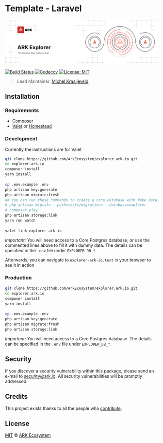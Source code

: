 # Template - Laravel

<p align="center">
    <img src="./banner.png" />
</p>

[![Build Status](https://badgen.now.sh/github/status/ArkEcosystem/explorer/develop)](https://github.com/ArkEcosystem/explorer/actions?query=branch%3Adevelop)
[![Codecov](https://badgen.now.sh/codecov/c/github/arkecosystem/explorer)](https://codecov.io/gh/arkecosystem/explorer)
[![License: MIT](https://badgen.now.sh/badge/license/MIT/green)](https://opensource.org/licenses/MIT)

> Lead Maintainer: [Michel Kraaijeveld](https://github.com/ItsANameToo)

## Installation

### Requirements

-   [Composer](https://getcomposer.org)
-   [Valet](https://laravel.com/docs/8.x/valet) or [Homestead](https://laravel.com/docs/8.x/homestead)

### Development

Currently the instructions are for Valet

```bash
git clone https://github.com/ArkEcosystem/explorer.ark.io.git
cd explorer.ark.io
composer install
yarn install

cp .env.example .env
php artisan key:generate
php artisan migrate:fresh
## You can run these commands to create a core database with fake data (change EXPLORER_DB_DATABASE to your actual database name))
# php artisan migrate --path=tests/migrations --database=explorer
# composer play
php artisan storage:link
yarn run watch

valet link explorer-ark-io
```

*Important:* You will need access to a Core Postgres database, or use the commented lines above to fill it with dummy data. The details can be specified in the `.env` file under `EXPLORER_DB_*`.

Afterwards, you can navigate to `explorer-ark-io.test` in your browser to see it in action

### Production

```bash
git clone https://github.com/ArkEcosystem/explorer.ark.io.git
cd explorer.ark.io
composer install
yarn install

cp .env.example .env
php artisan key:generate
php artisan migrate:fresh
php artisan storage:link
```

*Important:* You will need access to a Core Postgres database. The details can be specified in the `.env` file under `EXPLORER_DB_*`.

## Security

If you discover a security vulnerability within this package, please send an e-mail to security@ark.io. All security vulnerabilities will be promptly addressed.

## Credits

This project exists thanks to all the people who [contribute](../../contributors).

## License

[MIT](LICENSE) © [ARK Ecosystem](https://ark.io)
